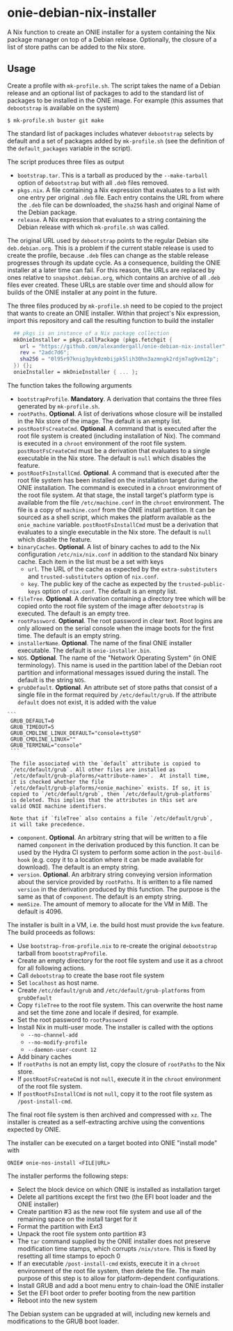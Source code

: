 # onie-debian-nix-installer

A Nix function to create an ONIE installer for a system containing the
Nix package manager on top of a Debian release. Optionally, the
closure of a list of store paths can be added to the Nix store.

## Usage

Create a profile with `mk-profile.sh`. The script takes the name of a
Debian release and an optional list of packages to add to the standard
list of packages to be installed in the ONIE image. For example (this
assumes that `debootstrap` is available on the system)

```
$ mk-profile.sh buster git make
```

The standard list of packages includes whatever `debootstrap` selects
by default and a set of packages added by `mk-profile.sh` (see the
definition of the `default_packages` variable in the script).

The script produces three files as output

   * `bootstrap.tar`. This is a tarball as produced by the
     `--make-tarball` option of `debootstrap` but with all `.deb`
     files removed.
   * `pkgs.nix`. A file containing a Nix expression that evaluates to
     a list with one entry per original `.deb` file. Each entry
     contains the URL from where the `.deb` file can be downloaded,
     the `sha256` hash and original Name of the Debian package.
   * `release`. A Nix expression that evaluates to a string containing
     the Debian release with which `mk-profile.sh` was called.

The original URL used by `debootstrap` points to the regular Debian
site `deb.debian.org`. This is a problem if the current stable release
is used to create the profile, because `.deb` files can change as the
stable release progresses through its update cycle.  As a consequence,
building the ONIE installer at a later time can fail.  For this
reason, the URLs are replaced by ones relative to
`snapshot.debian.org`, which contains an archive of all `.deb` files
ever created.  These URLs are stable over time and should allow for
builds of the ONIE installer at any point in the future.

The three files produced by `mk-profile.sh` need to be copied to the
project that wants to create an ONIE installer.  Within that project's
Nix expression, import this repository and call the resulting function
to build the installer

```Nix
  ## pkgs is an instance of a Nix package collection
  mkOnieInstaller = pkgs.callPackage (pkgs.fetchgit {
    url = "https://github.com/alexandergall/onie-debian-nix-installer";
    rev = "2adc7d6";
    sha256 = "0l95r97knig3pyk0zmbijpk5lih30hn3azmngk2rdjm7ag9vm12p";
  }) {};
  onieInstaller = mkOnieInstaller { ... };
```
The function takes the following arguments

   * `bootstrapProfile`. **Mandatory**. A derivation that contains the
     three files generated by `mk-profile.sh`.
   * `rootPaths`. **Optional**. A list of derivations whose closure
     will be installed in the Nix store of the image. The default is
     an empty list.
   * `postRootFsCreateCmd`. **Optional**. A command that is executed
     after the root file system is created (including installation of
     Nix). The command is executed in a `chroot` environment of the
     root file system. `postRootFsCreateCmd` must be a derivation that
     evaluates to a single executable in the Nix store.  The default
     is `null` which disables the feature.
   * `postRootFsInstallCmd`. **Optional**. A command that is executed
     after the root file system has been installed on the installation
     target during the ONIE installation. The command is executed in a
     `chroot` environment of the root file system.  At that stage, the
     install target's platform type is available from the file
     `/etc/machine.conf` in the `chroot` environment. The file is a
     copy of `machine.conf` from the ONIE install partition. It can be
     sourced as a shell script, which makes the platform available as
     the `onie_machine` variable.  `postRootFsInstallCmd` must be a
     derivation that evaluates to a single executable in the Nix
     store.  The default is `null` which disable the feature.
   * `binaryCaches`. **Optional**. A list of binary caches to add to
     the Nix configuration `/etc/nix/nix.conf` in addition to the
     standard Nix binary cache. Each item in the list must be a set
     with keys
     * `url`. The URL of the cache as expected by the
       `extra-substituters` and `trusted-substituters` option of
       `nix.conf`.
     * `key`. The public key of the cache as expected by the
       `trusted-public-keys` option of `nix.conf`.
     The default is an empty list.
   * `fileTree`. **Optional**. A derivation containing a directory
     tree which will be copied onto the root file system of the image
     after `debootstrap` is executed. The default is an empty tree.
   * `rootPassword`. **Optional**. The root password in clear
     text. Root logins are only allowed on the serial console when the
     image boots for the first time. The default is an empty string.
   * `installerName`. **Optional**. The name of the final ONIE
     installer executable. The default is `onie-installer.bin`.
   * `NOS`. **Optional**. The name of the "Network Operating System"
     (in ONIE terminology). This name is used in the partition label
     of the Debian root partition and informational messages issued
     during the install. The default is the string `NOS`.
   * `grubDefault`. **Optional**. An attribute set of store paths that
     consist of a single file in the format required by
     `/etc/default/grub`. If the attribute `default` does not exist,
     it is added with the value

	```
     GRUB_DEFAULT=0
     GRUB_TIMEOUT=5
     GRUB_CMDLINE_LINUX_DEFAULT="console=ttyS0"
     GRUB_CMDLINE_LINUX=""
     GRUB_TERMINAL="console"
     ```

	 The file associated with the `default` attribute is copied to
     `/etc/default/grub`. All other files are installed as
     `/etc/default/grub-plaforms/<attribute-name>`.  At install time,
     it is checked whether the file
     `/etc/default/grub-plaforms/<onie_machine>` exists. If so, it is
     copied to `/etc/default/grub`, then `/etc/default/grub-platforms`
     is deleted. This implies that the attributes in this set are
     valid ONIE machine identifiers.

     Note that if `fileTree` also contains a file `/etc/default/grub`,
     it will take precedence.
   * `component`. **Optional**. An arbitrary string that will be
     written to a file named `component` in the derivation produced by
     this function. It can be used by the Hydra CI system to perform
     some action in the `post-build-hook` (e.g. copy it to a location
     where it can be made available for download). The default is an
     empty string.
   * `version`. **Optional**. An arbitrary string conveying version
     information about the service provided by `rootPaths`. It is
     written to a file named `version` in the derivation produced by
     this function. The purpose is the same as that of
     `component`. The default is an empty string.
   * `memSize`. The amount of memory to allocate for the VM in MiB.
     The default is 4096.

The installer is built in a VM, i.e. the build host must provide the
`kvm` feature. The build proceeds as follows:

   * Use `bootstrap-from-profile.nix` to re-create the original
     `debootstrap` tarball from `boootstrapProfile`.
   * Create an empty directory for the root file system and use it as
     a chroot for all following actions.
   * Call `debootstrap` to create the base root file system
   * Set `localhost` as host name.
   * Create `/etc/default/grub` and `/etc/default/grub-platforms` from
     `grubDefault`
   * Copy `fileTree` to the root file system. This can overwrite the
     host name and set the time zone and locale if desired, for
     example.
   * Set the root password to `rootPassword`
   * Install Nix in multi-user mode. The installer is called with the
     options
        * `--no-channel-add`
        * `--no-modify-profile`
        * `--daemon-user-count 12`
   * Add binary caches
   * If `rootPaths` is not an empty list, copy the closure of
     `rootPaths` to the Nix store.
   * If `postRootFsCreateCmd` is not `null`, execute it in the
     `chroot` environment of the root file system.
   * If `postRootFsInstallCmd` is not `null`, copy it to the
     root file system as `/post-install-cmd`.

The final root file system is then archived and compressed with
`xz`. The installer is created as a self-extracting archive using the
conventions expected by ONIE.

The installer can be executed on a target booted into ONIE "install
mode" with

```
ONIE# onie-nos-install <FILE|URL>
```

The installer performs the following steps:

   * Select the block device on which ONIE is installed as
     installation target
   * Delete all partitions except the first two (the EFI boot loader
     and the ONIE installer)
   * Create partition #3 as the new root file system and use all of
     the remaining space on the install target for it
   * Format the partition with Ext3
   * Unpack the root file system onto partition #3
   * The `tar` command supplied by the ONIE installer does not
     preserve modification time stamps, which corrupts `/nix/store`.
     This is fixed by resetting all time stamps to epoch 0
   * If an executable `/post-install-cmd` exists, execute it in a
     `chroot` environment of the root file system, then delete the
     file. The main purpose of this step is to allow for
     platform-dependent configurations.
   * Install GRUB and add a boot menu entry to chain-load the ONIE
     installer
   * Set the EFI boot order to prefer booting from the new partition
   * Reboot into the new system

The Debian system can be upgraded at will, including new kernels and
modifications to the GRUB boot loader.
